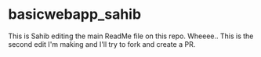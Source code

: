 # basicwebapp_sahib
This is Sahib editing the main ReadMe file on this repo. Wheeee..
This is the second edit I'm making and I'll try to fork and create a PR. 
